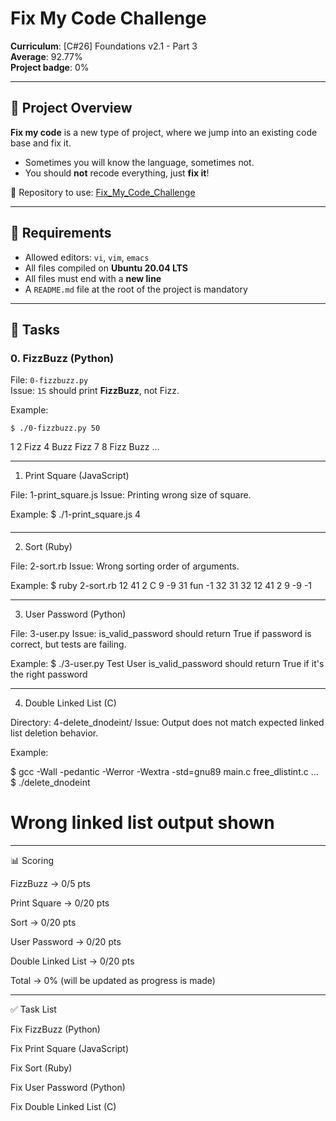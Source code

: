 # Fix My Code Challenge

**Curriculum**: [C#26] Foundations v2.1 - Part 3  
**Average**: 92.77%  
**Project badge**: 0%  

---

## 📌 Project Overview
**Fix my code** is a new type of project, where we jump into an existing code base and fix it.  
- Sometimes you will know the language, sometimes not.  
- You should **not** recode everything, just **fix it**!  

🔗 Repository to use: [Fix_My_Code_Challenge](https://github.com/Mohammed0K/holbertonschool-Fix_My_Code_Challenge)

---

## 📖 Requirements
- Allowed editors: `vi`, `vim`, `emacs`  
- All files compiled on **Ubuntu 20.04 LTS**  
- All files must end with a **new line**  
- A `README.md` file at the root of the project is mandatory  

---

## 📝 Tasks

### 0. FizzBuzz (Python)
File: `0-fizzbuzz.py`  
Issue: `15` should print **FizzBuzz**, not Fizz.  

Example:

```
$ ./0-fizzbuzz.py 50
```
1 2 Fizz 4 Buzz Fizz 7 8 Fizz Buzz ...

---

1. Print Square (JavaScript)

File: 1-print_square.js
Issue: Printing wrong size of square.

Example:
$ ./1-print_square.js 4
####
####
####
####

---

2. Sort (Ruby)

File: 2-sort.rb
Issue: Wrong sorting order of arguments.

Example:
$ ruby 2-sort.rb 12 41 2 C 9 -9 31 fun -1 32
31
32
12
41
2
9
-9
-1

---

3. User Password (Python)

File: 3-user.py
Issue: is_valid_password should return True if password is correct, but tests are failing.

Example:
$ ./3-user.py
Test User
is_valid_password should return True if it's the right password

---

4. Double Linked List (C)

Directory: 4-delete_dnodeint/
Issue: Output does not match expected linked list deletion behavior.

Example:

$ gcc -Wall -pedantic -Werror -Wextra -std=gnu89 main.c free_dlistint.c ...
$ ./delete_dnodeint
# Wrong linked list output shown

---

📊 Scoring

FizzBuzz → 0/5 pts

Print Square → 0/20 pts

Sort → 0/20 pts

User Password → 0/20 pts

Double Linked List → 0/20 pts

Total → 0% (will be updated as progress is made)

---

✅ Task List

 Fix FizzBuzz (Python)

 Fix Print Square (JavaScript)

 Fix Sort (Ruby)

 Fix User Password (Python)

 Fix Double Linked List (C)